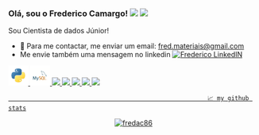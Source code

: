### Olá, sou o Frederico Camargo! <img src="https://media.giphy.com/media/hvRJCLFzcasrR4ia7z/giphy.gif" width="25px"> ![](https://visitor-badge.glitch.me/badge?page_id=fredac86.fredac86)
Sou Cientista de dados Júnior!

- 💼 Para me contactar, me enviar um email: fred.materiais@gmail.com 
- Me envie também uma mensagem no linkedin <a href="https://www.linkedin.com/in/frederico-de-andrade-camargo/">  <img align="end" alt="Frederico LinkedIN" width="22px" src="https://raw.githubusercontent.com/peterthehan/peterthehan/master/assets/linkedin.svg" />


<code><img height="40" src="https://raw.githubusercontent.com/github/explore/80688e429a7d4ef2fca1e82350fe8e3517d3494d/topics/python/python.png"></code>
<code><img height="40" src="https://raw.githubusercontent.com/github/explore/80688e429a7d4ef2fca1e82350fe8e3517d3494d/topics/mysql/mysql.png"></code>
<code><img height="40" src="https://cdn.jsdelivr.net/gh/devicons/devicon/icons/pandas/pandas-original-wordmark.svg"></code>
<code><img height="40" src="https://cdn.jsdelivr.net/gh/devicons/devicon/icons/numpy/numpy-original.svg"></code>
<code><img height="40" src="https://cdn.jsdelivr.net/gh/devicons/devicon/icons/jupyter/jupyter-original-wordmark.svg"></code>
<code><img height="40" src="https://cdn.jsdelivr.net/gh/devicons/devicon/icons/windows8/windows8-original.svg"></code>
<code><img height="40" src="https://cdn.jsdelivr.net/gh/devicons/devicon/icons/linux/linux-original.svg"></code>


                                                            📈 my github stats
<p align="center"> <img src="https://github-readme-stats.vercel.app/api?username=fredac86&show_icons=true&theme=gotham" alt="fredac86" />
